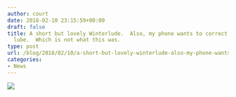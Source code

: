 ```yaml
---
author: court
date: 2018-02-10 23:15:59+00:00
draft: false
title: A short but lovely Winterlude.  Also, my phone wants to correct that to winter
  lube.  Which is not what this was.
type: post
url: /blog/2018/02/10/a-short-but-lovely-winterlude-also-my-phone-wants-to-correct-that-to-winter-lube-which-is-not-what-this-was/
categories:
- News
---
```


![](http://www.vallentyne.com/blog/wp-content/uploads/2018/02/image_539997339200852.jpg)
  
  

